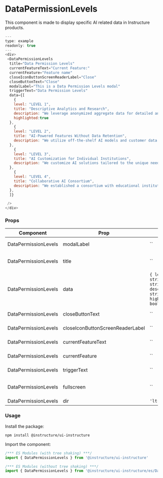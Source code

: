 # DataPermissionLevels


This component is made to display specific AI related data in Instructure products.

```js
---
type: example
readonly: true
---
<div>
 <DataPermissionLevels
  title="Data Permission Levels"
  currentFeatureText="Current Feature:"
  currentFeature="Feature name"
  closeIconButtonScreenReaderLabel="Close"
  closeButtonText="Close"
  modalLabel="This is a Data Permission Levels modal"
  triggerText="Data Permission Levels"
  data={[
    {
    level: "LEVEL 1",
    title: "Descriptive Analytics and Research",
    description: "We leverage anonymized aggregate data for detailed analytics to inform model development and product improvements. No AI models are used at this level.",
    highlighted:true
  },
    {
    level: "LEVEL 2",
    title: "AI-Powered Features Without Data Retention",
    description: "We utilize off-the-shelf AI models and customer data as input to provide AI-powered features. No data is used for training this model."
  },
    {
    level: "LEVEL 3",
    title: "AI Customization for Individual Institutions",
    description: "We customize AI solutions tailored to the unique needs and resources of educational institutions. We use customer data to fine-tune data and train AI models that only serve your institution. Your institution’s data only serves them through trained models."
  },
    {
    level: "LEVEL 4",
    title: "Collaborative AI Consortium",
    description: "We established a consortium with educational institutions that shares anonymized data, best practices, and research findings. This fosters collaboration and accelerates the responsible development of AI in education. Specialized AI models are created for better outcomes in education, cost savings, and more."
  },
  ]}

 />
</div>
```


### Props

| Component | Prop | Type | Required | Default | Description |
|-----------|------|------|----------|---------|-------------|
| DataPermissionLevels | modalLabel | `` | Yes | - | i18n text for the label of the modal |
| DataPermissionLevels | title | `` | Yes | - | i18n text for the dataPermissionLevels title |
| DataPermissionLevels | data | `{ level: string title: string description: string highlighted?: boolean }[]` | Yes | - | i18n text for the "model and data" heading of the dataPermissionLevels |
| DataPermissionLevels | closeButtonText | `` | Yes | - | i18n text for the close button |
| DataPermissionLevels | closeIconButtonScreenReaderLabel | `` | Yes | - | i18n text for the close iconButton |
| DataPermissionLevels | currentFeatureText | `` | Yes | - | i18n text for the "current feature" text |
| DataPermissionLevels | currentFeature | `` | Yes | - | i18n text for the current feature |
| DataPermissionLevels | triggerText | `` | Yes | - | i18n text for the trigger |
| DataPermissionLevels | fullscreen | `` | No | `false` | sets the modal size to 'fullscreen'. Used for small viewports |
| DataPermissionLevels | dir | `'ltr' \| 'rtl'` | No | - |  |

### Usage

Install the package:

```shell
npm install @instructure/ui-instructure
```

Import the component:

```javascript
/*** ES Modules (with tree shaking) ***/
import { DataPermissionLevels } from '@instructure/ui-instructure'

/*** ES Modules (without tree shaking) ***/
import { DataPermissionLevels } from '@instructure/ui-instructure/es/DataPermissionLevels/index'
```

